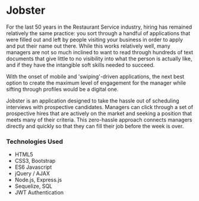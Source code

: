 # Jobster

For the last 50 years in the Restaurant Service industry, hiring has remained relatively the same practice: you sort through a handful of applications that were filled out and left by people visiting your business in order to apply and put their name out there.  While this works relatively well, many managers are not so much inclined to want to read through hundreds of text documents that give little to no visibility into what the person is actually like, and if they have the intangible soft skills needed to succeed.

With the onset of mobile and 'swiping'-driven applications, the next best option to create the maximum level of engagement for the manager while sifting through profiles would be a digital one.  

Jobster is an application designed to take the hassle out of scheduling interviews with prospective candidates.  Managers can click through a set of prospective hires that are actively on the market and seeking a position that meets many of their criteria.  This zero-hassle approach connects managers directly and quickly so that they can fill their job before the week is over.

### Technologies Used
- HTML5
- CSS3, Bootstrap
- ES6 Javascript
- jQuery / AJAX
- Node.js, Express.js
- Sequelize, SQL
- JWT Authentication
